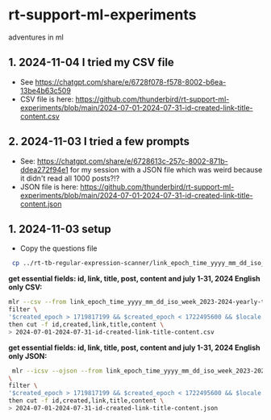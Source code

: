 # rt-support-ml-experiments
adventures in ml

## 1. 2024-11-04 I tried my CSV file
* See https://chatgpt.com/share/e/6728f078-f578-8002-b6ea-13be4b63c509
* CSV file is here: https://github.com/thunderbird/rt-support-ml-experiments/blob/main/2024-07-01-2024-07-31-id-created-link-title-content.csv 
## 2. 2024-11-03 I tried a few prompts
* See: https://chatgpt.com/share/e/6728613c-257c-8002-871b-ddea272f94e1 for my session with a JSON file which was weird because it didn't read all 1000 posts?!?
* JSON file is here: https://github.com/thunderbird/rt-support-ml-experiments/blob/main/2024-07-01-2024-07-31-id-created-link-title-content.json
## 1. 2024-11-03 setup
* Copy the questions file
```bash
 cp ../rt-tb-regular-expression-scanner/link_epoch_time_yyyy_mm_dd_iso_week_2023-2024-yearly-thunderbird-questions.csv .
```
**get essential fields: id, link, title, post, content and july 1-31, 2024 English only CSV:**
```bash
mlr --csv --from link_epoch_time_yyyy_mm_dd_iso_week_2023-2024-yearly-thunderbird-questions.csv \
filter \
'$created_epoch > 1719817199 && $created_epoch < 1722495600 && $locale == "en-US"' \
then cut -f id,created,link,title,content \
> 2024-07-01-2024-07-31-id-created-link-title-content.csv
```
**get essential fields: id, link, title, post, content and july 1-31, 2024 English only JSON:**
```bash
 mlr --icsv --ojson --from link_epoch_time_yyyy_mm_dd_iso_week_2023-2024-yearly-thunderbird-questions.csv
\
filter \
'$created_epoch > 1719817199 && $created_epoch < 1722495600 && $locale == "en-US"' \
then cut -f id,created,link,title,content \
> 2024-07-01-2024-07-31-id-created-link-title-content.json
```
